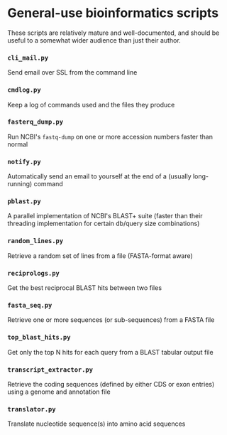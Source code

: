 # General-use bioinformatics scripts

These scripts are relatively mature and well-documented, and should be useful
to a somewhat wider audience than just their author.

### `cli_mail.py`
Send email over SSL from the command line

### `cmdlog.py`
Keep a log of commands used and the files they produce

### `fasterq_dump.py`
Run NCBI's `fastq-dump` on one or more accession numbers faster than normal

### `notify.py`
Automatically send an email to yourself at the end of a (usually long-running) command

### `pblast.py`
A parallel implementation of NCBI's BLAST+ suite (faster than their threading implementation for certain db/query size combinations)

### `random_lines.py`
Retrieve a random set of lines from a file (FASTA-format aware)

### `reciprologs.py`
Get the best reciprocal BLAST hits between two files

### `fasta_seq.py`
Retrieve one or more sequences (or sub-sequences) from a FASTA file

### `top_blast_hits.py`
Get only the top N hits for each query from a BLAST tabular output file

### `transcript_extractor.py`
Retrieve the coding sequences (defined by either CDS or exon entries) using a genome and annotation file

### `translator.py`
Translate nucleotide sequence(s) into amino acid sequences